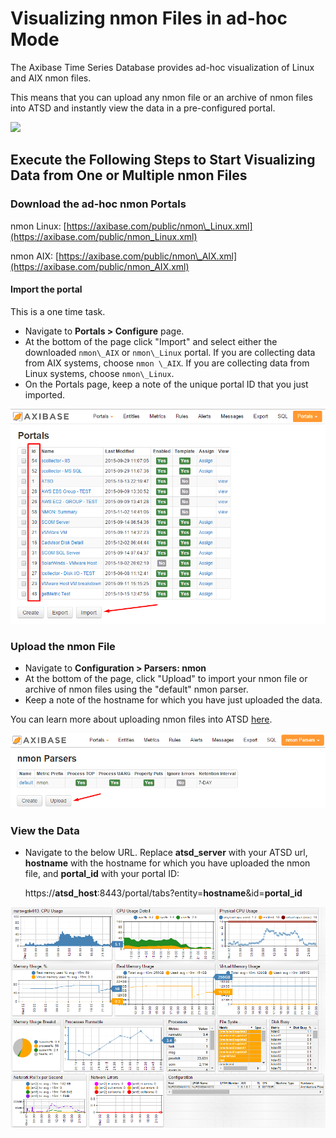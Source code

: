 # Visualizing nmon Files in ad-hoc Mode

The Axibase Time Series Database provides ad-hoc visualization of Linux and AIX nmon files.

This means that you can upload any nmon file or an archive of nmon files into ATSD and instantly view the data in a pre-configured portal.

![](resources/nmon_adhoc_process.gif)

## Execute the Following Steps to Start Visualizing Data from One or Multiple nmon Files

### Download the ad-hoc nmon Portals

nmon Linux:
[https://axibase.com/public/nmon\_Linux.xml](https://axibase.com/public/nmon_Linux.xml)

nmon AIX:
[https://axibase.com/public/nmon\_AIX.xml](https://axibase.com/public/nmon_AIX.xml)

#### Import the portal

This is a one time task.

* Navigate to **Portals > Configure** page.
* At the bottom of the page click "Import" and select either the downloaded `nmon\_AIX` or `nmon\_Linux` portal. If you are collecting data from AIX systems, choose `nmon \_AIX`. If you are collecting data from Linux systems, choose `nmon\_Linux`.
* On the Portals page, keep a note of the unique portal ID that you just imported.

![portals\_import](resources/portals_import.png)

###  Upload the nmon File

* Navigate to **Configuration > Parsers: nmon**
* At the bottom of the page, click "Upload" to import your nmon file or archive of nmon files using the "default" nmon parser.
* Keep a note of the hostname for which you have just uploaded the data.

You can learn more about uploading nmon files into ATSD
[here](https://axibase.com/products/axibase-time-series-database/writing-data/nmon/file-upload/).

![](resources/nmon_upload1.png "nmon_upload")

### View the Data

* Navigate to the below URL. Replace **atsd\_server** with your ATSD url, **hostname** with the hostname for which you have uploaded the nmon file, and **portal\_id** with your portal ID:

    https://**atsd\_host**:8443/portal/tabs?entity=**hostname**&id=**portal\_id**

![](resources/AIX_nmon_portal1.png "AIX_nmon_portal")
